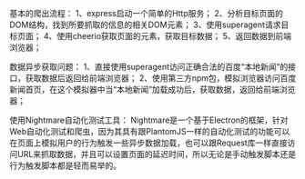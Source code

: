 基本的爬出流程：
1、express启动一个简单的Http服务；
2、分析目标页面的DOM结构，找到所要抓取的信息的相关DOM元素；
3、使用superagent请求目标页面；
4、使用cheerio获取页面的元素，获取目标数据；
5、返回数据到前端浏览器；

数据异步获取问题：
1、直接使用superagent访问正确合法的百度“本地新闻”的接口，获取数据后返回给前端浏览器；
2、使用第三方npm包，模拟浏览器访问百度新闻首页，在这个模拟器中当“本地新闻”加载成功后，获取数据，返回给前端浏览器；

使用Nightmare自动化测试工具：
Nightmare是一个基于Electron的框架，针对Web自动化测试和爬虫，因为其具有跟PlantomJS一样的自动化测试的功能可以在页面上模拟用户的行为触发一些异步数据加载，也可以跟Request库一样直接访问URL来抓取数据，并且可以设置页面的延迟时间，所以无论是手动触发脚本还是行为触发脚本都是轻而易举的。


